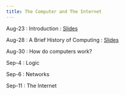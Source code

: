 ```yaml
---
title: The Computer and The Internet
---
```


Aug-23
: Introduction
  : [Slides](/CS1010/materials/slides/01%20-%20Course%20Introduction.pdf)

Aug-28
: A Brief History of Computing 
  : [Slides](/CS1010/materials/slides/02%20-%20A%20Brief%20History%20of%20Computing.pdf)


Aug-30
: How do computers work?

Sep-4
: Logic

Sep-6
: Networks

Sep-11
: The Internet


<!-- : **HW 1 Available**{: .label .label-purple } -->